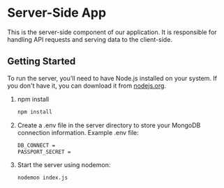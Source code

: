 # Server-Side App

This is the server-side component of our application. It is responsible for handling API requests and serving data to the client-side.

## Getting Started

To run the server, you'll need to have Node.js installed on your system. If you don't have it, you can download it from [nodejs.org](https://nodejs.org/).

1. npm install

   ```bash
   npm install
2. Create a .env file in the server directory to store your MongoDB connection information. Example .env file:

    ```bash
    DB_CONNECT = 
    PASSPORT_SECRET =
    ```

3. Start the server using nodemon:
    ```bash
    nodemon index.js

